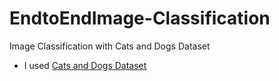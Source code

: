 # EndtoEndImage-Classification
Image Classification with Cats and Dogs Dataset

* I used [Cats and Dogs Dataset](https://www.microsoft.com/en-us/download/details.aspx?id=54765)

